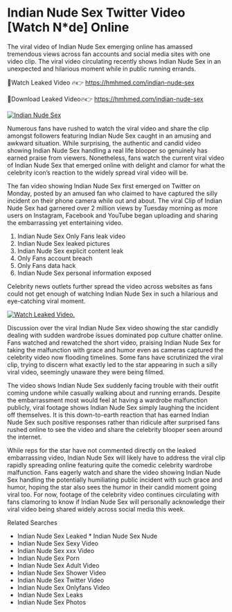 ﻿# Indian Nude Sex Twitter Video [Watch N*de] Online

The viral video of ﻿Indian Nude Sex emerging online has amassed tremendous views across fan accounts and social media sites with one video clip. The viral video circulating recently shows ﻿Indian Nude Sex in an unexpected and hilarious moment while in public running errands. 

🔴Watch Leaked Video 🔥👉  https://hmhmed.com/indian-nude-sex 

🔴Download Leaked Video🔥👉  https://hmhmed.com/indian-nude-sex 

[![Indian Nude Sex](https://i.imgur.com/dJHk4Zq.gif)](https://hmhmed.com/indian-nude-sex)

Numerous fans have rushed to watch the viral video and share the clip amongst followers featuring ﻿Indian Nude Sex caught in an amusing and awkward situation. While surprising, the authentic and candid video showing ﻿Indian Nude Sex handling a real life blooper so genuinely has earned praise from viewers. Nonetheless, fans watch the current viral video of ﻿Indian Nude Sex that emerged online with delight and clamor for what the celebrity icon’s reaction to the widely spread viral video will be.

The fan video showing ﻿Indian Nude Sex first emerged on Twitter on Monday, posted by an amused fan who claimed to have captured the silly incident on their phone camera while out and about. The viral Clip of ﻿Indian Nude Sex had garnered over 2 million views by Tuesday morning as more users on Instagram, Facebook and YouTube began uploading and sharing the embarrassing yet entertaining video. 

1. ﻿Indian Nude Sex Only Fans leak video
2. ﻿Indian Nude Sex leaked pictures
3. ﻿Indian Nude Sex explicit content leak
4. Only Fans account breach
5. Only Fans data hack
6. ﻿Indian Nude Sex personal information exposed

Celebrity news outlets further spread the video across websites as fans could not get enough of watching ﻿Indian Nude Sex in such a hilarious and eye-catching viral moment. 

[![Watch Leaked Video.](https://miro.medium.com/v2/resize:fit:828/format:webp/1*cilzJN44JGOrTw9NJCrNHA.gif "Watch Leaked Video")](https://hmhmed.com/indian-nude-sex)

Discussion over the viral ﻿Indian Nude Sex video showing the star candidly dealing with sudden wardrobe issues dominated pop culture chatter online. Fans watched and rewatched the short video, praising ﻿Indian Nude Sex for taking the malfunction with grace and humor even as cameras captured the celebrity video now flooding timelines. Some fans have scrutinized the viral clip, trying to discern what exactly led to the star appearing in such a silly viral video, seemingly unaware they were being filmed.

The video shows ﻿Indian Nude Sex suddenly facing trouble with their outfit coming undone while casually walking about and running errands. Despite the embarrassment most would feel at having a wardrobe malfunction publicly, viral footage shows ﻿Indian Nude Sex simply laughing the incident off themselves. It is this down-to-earth reaction that has earned ﻿Indian Nude Sex such positive responses rather than ridicule after surprised fans rushed online to see the video and share the celebrity blooper seen around the internet.  

While reps for the star have not commented directly on the leaked embarrassing video, ﻿Indian Nude Sex will likely have to address the viral clip rapidly spreading online featuring quite the comedic celebrity wardrobe malfunction. Fans eagerly watch and share the video showing ﻿Indian Nude Sex handling the potentially humiliating public incident with such grace and humor, hoping the star also sees the humor in their candid moment going viral too. For now, footage of the celebrity video continues circulating with fans clamoring to know if ﻿Indian Nude Sex will personally acknowledge their viral video being shared widely across social media this week.

Related Searches
* ﻿Indian Nude Sex Leaked
﻿* Indian Nude Sex Nude
* ﻿Indian Nude Sex Sexy Video
* ﻿Indian Nude Sex xxx Video
* ﻿Indian Nude Sex Porn
* ﻿Indian Nude Sex Adult Video
* ﻿Indian Nude Sex Shower Video
* ﻿Indian Nude Sex Twitter Video
* ﻿Indian Nude Sex Onlyfans Video
* ﻿Indian Nude Sex Leaks
* ﻿Indian Nude Sex Photos